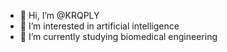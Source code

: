 - 👋 Hi, I’m @KRQPLY
- 👀 I’m interested in artificial intelligence
- 🌱 I’m currently studying biomedical engineering

<!---
KRQPLY/KRQPLY is a ✨ special ✨ repository because its `README.md` (this file) appears on your GitHub profile.
You can click the Preview link to take a look at your changes.
--->
